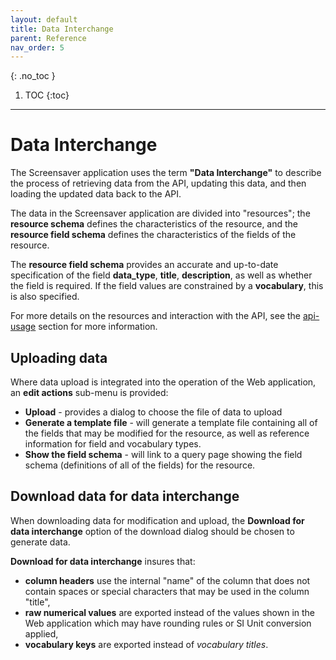 ```yaml
---
layout: default
title: Data Interchange
parent: Reference
nav_order: 5
---
```

{: .no_toc }

1. TOC
{:toc}
---

# Data Interchange

The Screensaver application uses the term **"Data Interchange"** to describe the process of retrieving data from the API, updating this data, and then loading the updated data back to the API.

The data in the Screensaver application are divided into "resources"; the **resource schema** defines the characteristics of the resource, and the **resource field schema** defines the characteristics of the fields of the resource. 

The **resource field schema** provides an accurate and up-to-date specification of the field **data_type**, **title**, **description**, as well as whether the field is required. If the field values are constrained by a **vocabulary**, this is also specified.


For more details on the resources and interaction with the API, see the [api-usage](../api-usage) section for more information. 

## Uploading data

Where data upload is integrated into the operation of the Web application, an **edit actions** sub-menu is provided:
* **Upload** - provides a dialog to choose the file of data to upload
* **Generate a template file** - will generate a template file containing all of the fields that may be modified for the resource, as well as reference information for field and vocabulary types.
* **Show the field schema** - will link to a query page showing the field schema (definitions of all of the fields) for the resource.

## Download data for data interchange 

When downloading data for modification and upload, the **Download for data interchange** option of the download dialog should be chosen to generate data.

**Download for data interchange** insures that:
* **column headers** use the internal "name" of the column that does not contain spaces or special characters that may be used in the column "title",
* **raw numerical values** are exported instead of the values shown in the Web application which may have rounding rules or SI Unit conversion applied,
* **vocabulary keys** are exported instead of *vocabulary titles*.


